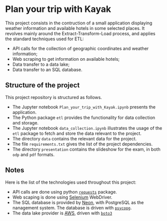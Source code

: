 # Plan your trip with Kayak

This project consists in the contruction of a small application displaying weather information and available hotels in some selected places. It revolves mainly around the Extract-Transform-Load process, and applies the standard techniques used for ETL:
- API calls for the collection of geographic coordinates and weather information;
- Web scraping to get information on available hotels;
- Data transfer to a data lake;
- Data transfer to an SQL database.


## Structure of the project

This project repository is structured as follows.
- The Jupyter notebook `Plan_your_trip_with_Kayak.ipynb` presents the application.
- The Python package `etl` provides the functionality for data collection and storage.
- The Jupyter notebook `data_collection.ipynb` illustrates the usage of the `etl` package to fetch and store the data relevant to the project.
- The directory `data` contains the relevant data for the project.
- The file `requirements.txt` gives the list of the project dependencies. 
- The directory `presentation` contains the slideshow for the exam, in both `odp` and `pdf` formats.


## Notes

Here is the list of the technologies used throughout this project:
- API calls are done using python [`requests`](https://requests.readthedocs.io/en/latest/) package.
- Web scaping is done using [Selenium](https://www.selenium.dev/) WebDriver.
- The SQL database is provided by [Neon](https://console.neon.tech), with PostgreSQL as the nanagement system. The database is driven with [`psycopg`](https://www.psycopg.org/).
- The data lake provider is [AWS](https://aws.amazon.com/s3/), driven with [`boto3`](https://boto3.amazonaws.com/v1/documentation/api/latest/index.html)